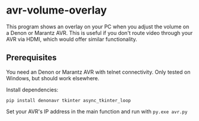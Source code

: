 # avr-volume-overlay
This program shows an overlay on your PC when you adjust the volume on a Denon or Marantz AVR.
This is useful if you don't route video through your AVR via HDMI, which would offer similar functionality.

## Prerequisites
You need an Denon or Marantz AVR with telnet connectivity.
Only tested on Windows, but should work elsewhere.

Install dependencies:
```
pip install denonavr tkinter async_tkinter_loop
```

Set your AVR's IP address in the main function and run with `py.exe avr.py`
